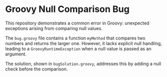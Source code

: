 # Groovy Null Comparison Bug

This repository demonstrates a common error in Groovy: unexpected exceptions arising from comparing null values.

The `bug.groovy` file contains a function `myMethod` that compares two numbers and returns the larger one. However, it lacks explicit null handling, leading to a `GroovyRuntimeException` when a null value is passed as an argument.

The solution, shown in `bugSolution.groovy`, addresses this by adding a null check before the comparison.